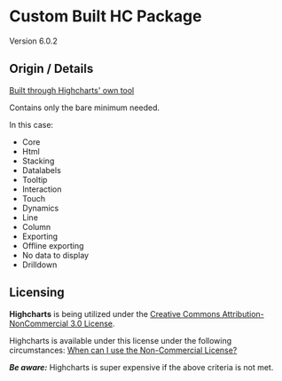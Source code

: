# Custom Built HC Package

Version 6.0.2

## Origin / Details

[Built through Highcharts' own tool](https://www.highcharts.com/download)

Contains only the bare minimum needed.

In this case:
- Core
- Html
- Stacking
- Datalabels
- Tooltip
- Interaction
- Touch
- Dynamics
- Line
- Column
- Exporting
- Offline exporting
- No data to display
- Drilldown

## Licensing

**Highcharts** is being utilized under the
[Creative Commons Attribution-NonCommercial 3.0 License](https://creativecommons.org/licenses/by-nc/3.0/).

Highcharts is available under this license under the following circumstances:
[When can I use the Non-Commercial License?](https://shop.highsoft.com/faq#Non-Commercial-0)

**_Be aware:_** Highcharts is super expensive if the above criteria is not met.
